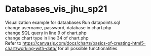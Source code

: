 # Databases_vis_jhu_sp21
Visualization example for dataabases 
Run datapoints.sql  
change username, password, database in chart.php  
change SQL query in line 9 of chart.php  
change chart type in line 34 of chart.php  
Refer to https://canvasjs.com/docs/charts/basics-of-creating-html5-chart/working-with-data/ for all possible functionalities
